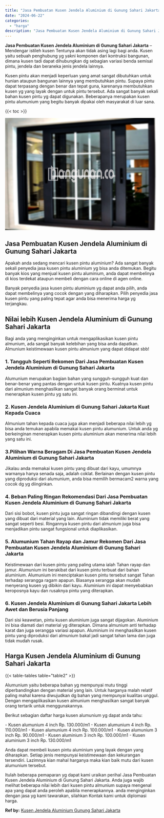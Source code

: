 ```yaml
---
title: "Jasa Pembuatan Kusen Jendela Aluminium di Gunung Sahari Jakarta"
date: "2024-06-22"
categories: 
  - "harga"
description: "Jasa Pembuatan Kusen Jendela Aluminium di Gunung Sahari Jakarta. Itulah beberapa pemaparan yg dapat kami uraikan perihal Jasa Pembuatan Kusen Jendela Alumini..."
---
```


**Jasa Pembuatan Kusen Jendela Aluminium di Gunung Sahari Jakarta** – Mendengar istileh kusen Tentunya akan tidak asing lagi bagi anda. Kusen yaitu sebuah penghubung yg yakni komponen dari kontruksi bangunan, dimana kusen tadi dapat dihubungkan dg sebagian variasi benda semisal pintu, jendela dan beraneka jenis jendela lainnya.

Kusen pintu akan menjadi keperluan yang amat sangat dibutuhkan untuk hunian ataupun bangunan lainnya yang membutuhkan pintu. Supaya pintu dapat terpasang dengan benar dan tepat guna, karenanya membutuhkan kusen yg yang layak dengan untuk pintu tersebut. Ada sangat banyak sekali bahan kusen pintu yg dapat digunakan. Beberapanya merupakan kusen pintu alumunium yang begitu banyak dipakai oleh masyarakat di luar sana.

{{< toc >}}

![Jasa Pembuatan Kusen Jendela Aluminium di Gunung Sahari Jakarta](/images/harga-kusen-jendela-alumunium-37.png)

## Jasa Pembuatan Kusen Jendela Aluminium di Gunung Sahari Jakarta

Apakah anda sedang mencari kusen pintu aluminium? Ada sangat banyak sekali penyedia jasa kusen pintu aluminium yg bisa anda ditemukan. Begitu banyak kios yang menjual kusen pintu aluminium, anda dapat membelinya di kios terdekat ataupun membeli dengan cara online di agen online.

Banyak penyedia jasa kusen pintu aluminium yg dapat anda pilih, anda dapat membelinya yang cocok dengan yang diharapkan. Pilih penyedia jasa kusen pintu yang paling tepat agar anda bisa menerima harga yg terjangkau.

## Nilai lebih Kusen Jendela Aluminium di Gunung Sahari Jakarta

Bagi anda yang menginginkan untuk mengaplikasikan kusen pintu almunium, ada sangat banyak kelebihan yang bisa anda dapatkan. Almunium keistimewaan kusen pintu almunium yang dapat didapat sbb!

### 1\. Tangguh Seperti Rekomen Dari Jasa Pembuatan Kusen Jendela Aluminium di Gunung Sahari Jakarta

Alumunium merupakan bagian bahan yang sungguh-sungguh kuat dan benar-benar yang pantas dengan untuk kusen pintu. Kuatnya kusen pintu dari almunium menghasilkan sangat banyak orang berminat untuk menerapkan kusen pintu yg satu ini.

### 2\. Kusen Jendela Aluminium di Gunung Sahari Jakarta Kuat Kepada Cuaca

Almunium tahan kepada cuaca juga akan menjadi beberapa nilai lebih yg bisa anda temukan apabila memakai kusen pintu alumunium. Untuk anda yg berkeinginan menerapkan kusen pintu aluminium akan menerima nilai lebih yang satu ini.

### 3.Pilihan Warna Beragam Di Jasa Pembuatan Kusen Jendela Aluminium di Gunung Sahari Jakarta

Jikalau anda memakai kusen pintu yang dibuat dari kayu, umumnya warnanya hanya senada saja, adalah coklat. Berlainan dengan kusen pintu yang diproduksi dari alumunium, anda bisa memilih bermacam2 warna yang cocok dg yg diinginkan.

### 4\. Beban Paling Ringan Rekomendasi Dari Jasa Pembuatan Kusen Jendela Aluminium di Gunung Sahari Jakarta

Dari sisi bobot, kusen pintu juga sangat ringan dibandingi dengan kusen yang dibuat dari material yang lain. Aluminium tidak memiliki berat yang sangat seperti besi. Ringannya kusen pintu dari almunium juga bisa menjadikan pintu sangat fungsional untuk diaplikasikan.

### 5\. Alumunium Tahan Rayap dan Jamur Rekomen Dari Jasa Pembuatan Kusen Jendela Aluminium di Gunung Sahari Jakarta

Keistimewaan dari kusen pintu yang paling utama ialah Tahan rayap dan jamur. Alumunium ini berakibat dari kusen pintu terbuat dari bahan aluminium. Alumunium ini menciptakan kusen pintu tersebut sangat Tahan terhadap serangga ragam apapun. Biasanya serangga akan mudah menyerang kusen yg dibikin dari kayu. Aluminium ini dapat menyebabkan keroposnya kayu dan rusaknya pintu yang diterapkan.

### 6\. Kusen Jendela Aluminium di Gunung Sahari Jakarta Lebih Awet dan Berusia Panjang

Dari sisi keawetan, pintu kusen aluminium juga sangat dijagokan. Aluminium ini bisa diamati dari material yg diterapkan. Dimana almunium anti terhadap karat dan juga serangga variasi apapun. Aluminium ini menghasilkan kusen pintu yang diproduksi dari almunium bakal jadi sangat tahan lama dan juga tidak mudah rusak.

## Harga Kusen Jendela Aluminium di Gunung Sahari Jakarta

{{< table-tables table="table2" >}}

Alumunium yaitu beberapa bahan yg mempunyai mutu tinggi diperbandingkan dengan material yang lain. Untuk harganya malah relatif paling mahal karena diwujudkan dg bahan yang mempunyai kualitas unggul. Dengan mengaplikasikan kusen almunium menghasilkan sangat banyak orang tertarik untuk menggunakannya.

Berikut sebagian daftar harga kusen alumunium yg dapat anda tahu:

\- Kusen alumunium 4 inch Rp. 130.000/m1 - Kusen alumunium 4 inch Rp. 110.000/m1 - Kusen alumunium 4 inch Rp. 100.000/m1 - Kusen alumunium 3 inch Rp. 90.000/m1 - Kusen aluminium 3 inch Rp. 100.000/m1 - Kusen aluminium 3 inch Rp. 130.000/m1

Anda dapat membeli kusen pintu aluminium yang layak dengan yang diharapkan. Setiap jenis mempunyai keistimewaan dan kekurangan tersendiri. Lazimnya kian mahal harganya maka kian baik mutu dari kusen alumunium tersebut.

Itulah beberapa pemaparan yg dapat kami uraikan perihal Jasa Pembuatan Kusen Jendela Aluminium di Gunung Sahari Jakarta. Anda juga wajib melihat beberapa nilai lebih dari kusen pintu almunium supaya mengenal apa yang dapat anda peroleh apabila menerapkannya. anda menginginkan dengan jasa yg kami tawarakan, silahkan Kontak kami untuk diplomasi harga.

**Ref by:** [Kusen Jendela Aluminium Gunung Sahari Jakarta](https://id.wikipedia.org/wiki/Kusen)
